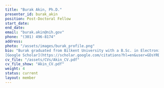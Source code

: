 ```yaml
---
title: "Burak Akin, Ph.D."
presenter_id: burak_akin
position: Post-Doctoral Fellow
start_date: 
end_date: 
email: "burak.akin@nih.gov"
phone: "(301) 496-8174"
address: 
photo: "/assets/images/burak_profile.png"
bio: "Burak graduated from Bilkent University with a B.Sc. in Electronics. Shortly after his graduation he joined to Turkey’s first national MR research center (UMRAM), where he started working with fMRI in various clinical and cognitive studies. After completing his master’s in biomedical engineering with bioelectricity & biomagnetism track, he started his PhD in University Medical Center Freiburg, where he worked with Dr. Pierre LeVan and Prof. Jürgen Hennig to understand dynamic interactions of brain networks by using fast fMRI. He is interested in multimodal brain imaging, fMRI acquisitions, processing pipelines and data visualization. He joined NIMH as a postdoctoral fellow in January 2021. He will be working on spatio-temporal characteristics of laminar fMRI and development of novel processing methods.<br><br>
[Google Scholar](https://scholar.google.com/citations?hl=en&user=GDsYRDgAAAAJ&view_op=list_works&sortby=pubdate)" 
cv_file: "/assets/CVs/Akin_CV.pdf"
cv_file_show: "Akin_CV.pdf"
weight: 4
status: current
layout: member
---
```

